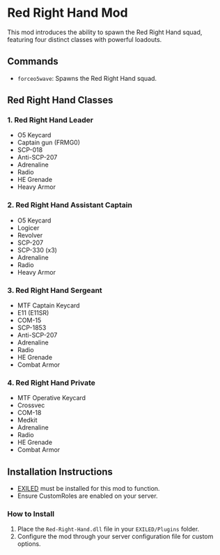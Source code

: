 # Red Right Hand Mod
This mod introduces the ability to spawn the Red Right Hand squad, featuring four distinct classes with powerful loadouts.

## Commands
- `forceo5wave`: Spawns the Red Right Hand squad.

## Red Right Hand Classes

### 1. Red Right Hand Leader
- O5 Keycard
- Captain gun (FRMG0)
- SCP-018
- Anti-SCP-207
- Adrenaline
- Radio
- HE Grenade
- Heavy Armor

### 2. Red Right Hand Assistant Captain
- O5 Keycard
- Logicer
- Revolver
- SCP-207
- SCP-330 (x3)
- Adrenaline
- Radio
- Heavy Armor

### 3. Red Right Hand Sergeant
- MTF Captain Keycard
- E11 (E11SR)
- COM-15
- SCP-1853
- Anti-SCP-207
- Adrenaline
- Radio
- HE Grenade
- Combat Armor

### 4. Red Right Hand Private
- MTF Operative Keycard
- Crossvec
- COM-18
- Medkit
- Adrenaline
- Radio
- HE Grenade
- Combat Armor

## Installation Instructions
- [EXILED](https://github.com/Exiled-Team/EXILED) must be installed for this mod to function.
- Ensure CustomRoles are enabled on your server.

### How to Install
1. Place the `Red-Right-Hand.dll` file in your `EXILED/Plugins` folder.
2. Configure the mod through your server configuration file for custom options.
